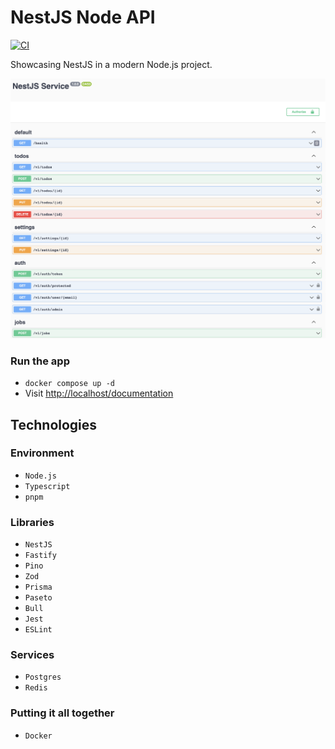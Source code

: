 # NestJS Node API

[![CI](https://github.com/nicolabovolato/nest-node-api/actions/workflows/ci.yaml/badge.svg)](https://github.com/nicolabovolato/nest-node-api/actions/workflows/ci.yaml)

Showcasing NestJS in a modern Node.js project.

![](thumbnail.png)

### Run the app

- `docker compose up -d`
- Visit [http://localhost/documentation](http://localhost/documentation)

## Technologies

### Environment

- `Node.js`
- `Typescript`
- `pnpm`

### Libraries

- `NestJS`
- `Fastify`
- `Pino`
- `Zod`
- `Prisma`
- `Paseto`
- `Bull`
- `Jest`
- `ESLint`

### Services

- `Postgres`
- `Redis`

### Putting it all together

- `Docker`
